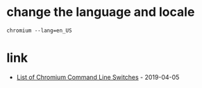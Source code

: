 # change the language and locale

```
chromium --lang=en_US
```

# link

* [List of Chromium Command Line Switches](https://peter.sh/experiments/chromium-command-line-switches/) - 2019-04-05
